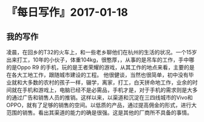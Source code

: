 # 『每日写作』2017-01-18

## 我的写作

凌晨，在回乡的T32的火车上，和一些老乡聊他们在杭州的生活的状况。一个15岁出来打工，10年的小伙子，体重104kg，很憨厚，，从事的是吊车的工作，手中哪的是Oppo R9 的手机，玩的是王者荣耀的游戏，从其工作的地点来看，主要的是在各大工地工作，跟随城市建设的工程。
他很健谈，当然也很简单，初中没有毕业就和大多数的农村的孩子一样，辍学，离家，打工，白天拼命地工作，业余的时间就在手机和游戏上，电脑已经不是必需品，手机才是，对于手机的需求则是大多的通过广告和销售人员的推销。这样以来，以渠道和沉淀在三四线城市的Vivo和OPPO，就有了足够的销售的空间。以低质的产品，通过提高佣金的形式，进行大范围的销售。看出其渠道的能力的确是很强。这是其他的厂商所不具备的事情。